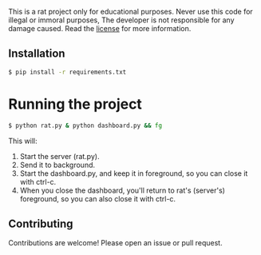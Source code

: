 This is a rat project only for educational purposes. Never use this code for illegal or immoral purposes, The developer is not responsible for any damage caused. Read the [license](LICENSE) for more information.

## Installation

```bash
$ pip install -r requirements.txt
```

# Running the project

```bash
$ python rat.py & python dashboard.py && fg
```

This will:

1. Start the server (rat.py).
1. Send it to background.
1. Start the dashboard.py, and keep it in foreground, so you can close it with ctrl-c.
1. When you close the dashboard, you'll return to rat's (server's) foreground, so you can also close it with ctrl-c.

<!-- Thanks to [Ory Band](https://stackoverflow.com/questions/3004811/how-do-you-run-multiple-programs-in-parallel-from-a-bash-script) -->

## Contributing

Contributions are welcome! Please open an issue or pull request.
